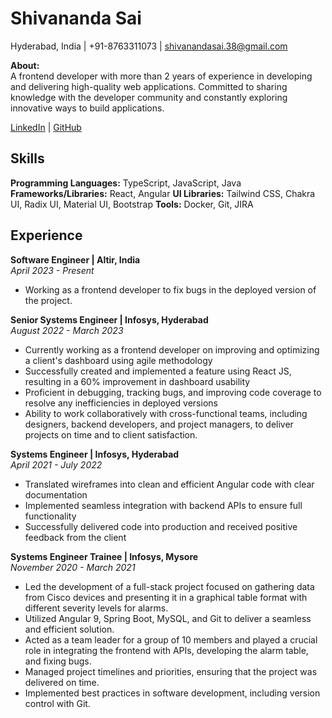 # Shivananda Sai
Hyderabad, India | +91-8763311073 | shivanandasai.38@gmail.com

**About:**  
A frontend developer with more than 2 years of experience in developing and delivering high-quality web applications. Committed to sharing knowledge with the developer community and constantly exploring innovative ways to build applications.

[LinkedIn](https://www.linkedin.com/in/shivanandasai/) | [GitHub](https://github.com/ssk090)

## Skills
**Programming Languages:** TypeScript, JavaScript, Java
**Frameworks/Libraries:** React, Angular 
**UI Libraries:** Tailwind CSS, Chakra UI, Radix UI, Material UI, Bootstrap
**Tools:** Docker, Git, JIRA

## Experience
**Software Engineer | Altir, India**  
*April 2023 - Present*
- Working as a frontend developer to fix bugs in the deployed version of the project.

**Senior Systems Engineer | Infosys, Hyderabad**  
*August 2022 - March 2023*
- Currently working as a frontend developer on improving and optimizing a client's dashboard using agile methodology
- Successfully created and implemented a feature using React JS, resulting in a 60% improvement in dashboard usability
- Proficient in debugging, tracking bugs, and improving code coverage to resolve any inefficiencies in deployed versions
- Ability to work collaboratively with cross-functional teams, including designers, backend developers, and project managers, to deliver projects on time and to client satisfaction.

**Systems Engineer | Infosys, Hyderabad**  
*April 2021 - July 2022*
- Translated wireframes into clean and efficient Angular code with clear documentation
- Implemented seamless integration with backend APIs to ensure full functionality
- Successfully delivered code into production and received positive feedback from the client
  
**Systems Engineer Trainee | Infosys, Mysore**  
*November 2020 - March 2021*
- Led the development of a full-stack project focused on gathering data from Cisco devices and presenting it in a graphical table format with different severity levels for alarms.
- Utilized Angular 9, Spring Boot, MySQL, and Git to deliver a seamless and efficient solution.
- Acted as a team leader for a group of 10 members and played a crucial role in integrating the frontend with APIs, developing the alarm table, and fixing bugs.
- Managed project timelines and priorities, ensuring that the project was delivered on time.
- Implemented best practices in software development, including version control with Git.
